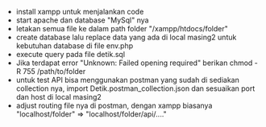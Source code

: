 - install xampp untuk menjalankan code
- start apache dan database "MySql" nya
- letakan semua file ke dalam path folder "/xampp/htdocs/folder"
- create database lalu replace data yang ada di local masing2 untuk kebutuhan database di file env.php
- execute query pada file detik.sql
- Jika terdapat error "Unknown: Failed opening required" berikan chmod -R 755 /path/to/folder
- untuk test API bisa menggunakan postman yang sudah di sediakan collection nya, import Detik.postman_collection.json dan sesuaikan port dan host di local masing2
- adjust routing file nya di postman, dengan xampp biasanya "localhost/folder" => "localhost/folder/api/...."
